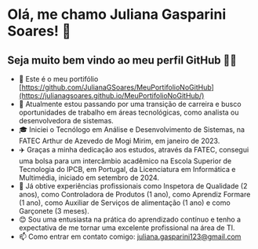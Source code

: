# Olá, me chamo Juliana Gasparini Soares! 💫
## Seja muito bem vindo ao meu perfil GitHub 👋😄

- 📂 Este é o meu portifólio [https://github.com/JulianaGSoares/MeuPortifolioNoGitHub](https://julianagsoares.github.io/MeuPortifolioNoGitHub/)
- 🔭 Atualmente estou passando por uma transição de carreira e busco oportunidades de trabalho em áreas tecnológicas, como analista ou desenvolvedora de sistemas.
- 🎓 Iniciei o Tecnólogo em Análise e Desenvolvimento de Sistemas, na FATEC Arthur de Azevedo de Mogi Mirim, em janeiro de 2023.
- ✈️ Graças a minha dedicação aos estudos, através da FATEC, consegui uma bolsa para um intercâmbio acadêmico na Escola Superior de Tecnologia do IPCB, em Portugal, da Licenciatura em Informática e Multimédia, iniciado em setembro de 2024.
- 👜 Já obtive experiências profissionais como Inspetora de Qualidade (2 anos), como Controladora de Produtos (1 ano), como Aprendiz Formare (1 ano), como Auxiliar de Serviços de alimentação (1 ano) e como Garçonete (3 meses).
- 😊 Sou uma entusiasta na prática do aprendizado contínuo e tenho a expectativa de me tornar uma excelente profissional na área de TI.
- 📫 Como entrar em contato comigo: juliana.gasparini123@gmail.com
